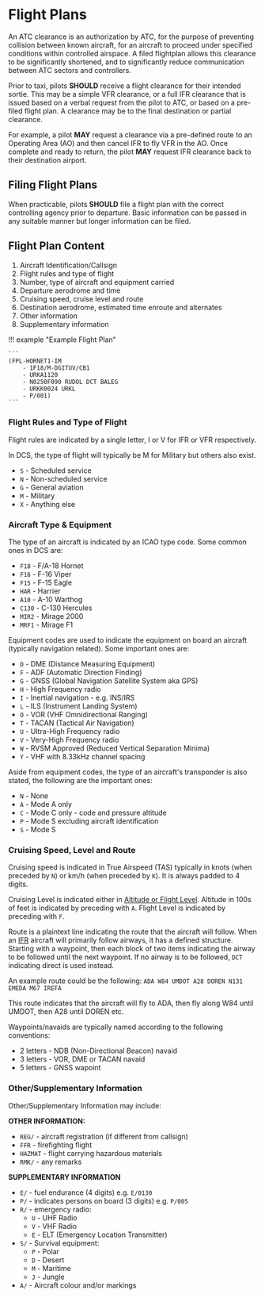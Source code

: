 # Flight Plans

An ATC clearance is an authorization by ATC, for the purpose of preventing collision between known aircraft, for an aircraft to proceed under specified conditions within controlled airspace. A filed flightplan allows this clearance to be significantly shortened, and to significantly reduce communication between ATC sectors and controllers.

Prior to taxi, pilots **SHOULD** receive a flight clearance for their intended sortie.
This may be a simple VFR clearance, or a full IFR clearance that is issued based on a verbal request from the pilot to ATC, or based on a pre-filed flight plan.
A clearance may be to the final destination or partial clearance.

For example, a pilot **MAY** request a clearance via a pre-defined route to an Operating Area (AO) and then cancel IFR to fly VFR in the AO.
Once complete and ready to return, the pilot **MAY** request IFR clearance back to their destination airport.

## Filing Flight Plans

When practicable, pilots **SHOULD** file a flight plan with the correct controlling agency prior to departure. Basic information can be passed in any suitable manner but longer information can be filed.

## Flight Plan Content

1. Aircraft Identification/Callsign
2. Flight rules and type of flight
3. Number, type of aircraft and equipment carried
4. Departure aerodrome and time
5. Cruising speed, cruise level and route
6. Destination aerodrome, estimated time enroute and alternates
7. Other information
8. Supplementary information


!!! example "Example Flight Plan"

    ```
    (FPL-HORNET1-IM
        - 1F18/M-DGITUV/CB1
        - URKA1120
        - N0250F090 RUDOL DCT BALEG
        - URKK0024 URKL
        - P/001)
    ```

### Flight Rules and Type of Flight

Flight rules are indicated by a single letter, I or V for IFR or VFR respectively.

In DCS, the type of flight will typically be M for Military but others also exist.

- `S` - Scheduled service
- `N` - Non-scheduled service
- `G` - General aviation
- `M` - Military
- `X` - Anything else

### Aircraft Type & Equipment

The type of an aircraft is indicated by an ICAO type code. Some common ones in DCS are:

- `F18` - F/A-18 Hornet
- `F16` - F-16 Viper
- `F15` - F-15 Eagle
- `HAR` - Harrier
- `A10` - A-10 Warthog
- `C130` - C-130 Hercules
- `MIR2` - Mirage 2000
- `MRF1` - Mirage F1

Equipment codes are used to indicate the equipment on board an aircraft (typically navigation related). Some important ones are:

- `D` - DME (Distance Measuring Equipment)
- `F` - ADF (Automatic Direction Finding)
- `G` - GNSS (Global Navigation Satellite System aka GPS)
- `H` - High Frequency radio
- `I` - Inertial navigation - e.g. INS/IRS
- `L` - ILS (Instrument Landing System)
- `O` - VOR (VHF Omnidirectional Ranging)
- `T` - TACAN (Tactical Air Navigation)
- `U` - Ultra-High Frequency radio
- `V` - Very-High Frequency radio
- `W` - RVSM Approved (Reduced Vertical Separation Minima)
- `Y` - VHF with 8.33kHz channel spacing

Aside from equipment codes, the type of an aircraft's transponder is also stated, the following are the important ones:

- `N` - None
- `A` - Mode A only
- `C` - Mode C only - code and pressure altitude
- `P` - Mode S excluding aircraft identification
- `S` - Mode S

### Cruising Speed, Level and Route

Cruising speed is indicated in True Airspeed (TAS) typically in knots (when preceded by `N`) or km/h (when preceded by `K`). It is always padded to 4 digits.

Cruising Level is indicated either in [Altitude or Flight Level](../general-knowledge/altimetry.md). Altitude in 100s of feet is indicated by preceding with `A`. Flight Level is indicated by preceding with `F`.

Route is a plaintext line indicating the route that the aircraft will follow. When an [IFR](../general-knowledge/flight_rules.md) aircraft will primarily follow airways, it has a defined structure. Starting with a waypoint, then each block of two items indicating the airway to be followed until the next waypoint. If no airway is to be followed, `DCT` indicating direct is used instead.

An example route could be the following: `ADA W84 UMDOT A28 DOREN N131 EMEDA M67 IREFA`

This route indicates that the aircraft will fly to ADA, then fly along W84 until UMDOT, then A28 until DOREN etc.

Waypoints/navaids are typically named according to the following conventions:

- 2 letters - NDB (Non-Directional Beacon) navaid
- 3 letters - VOR, DME or TACAN navaid
- 5 letters - GNSS wapoint

### Other/Supplementary Information

Other/Supplementary Information may include:

**OTHER INFORMATION:**

- `REG/` - aircraft registration (if different from callsign)
- `FFR` - firefighting flight
- `HAZMAT` - flight carrying hazardous materials
- `RMK/` - any remarks

**SUPPLEMENTARY INFORMATION**

- `E/` - fuel endurance (4 digits) e.g. `E/0130`
- `P/` - indicates persons on board (3 digits) e.g. `P/005`
- `R/` - emergency radio:
    - `U` - UHF Radio
    - `V` - VHF Radio
    - `E` - ELT (Emergency Location Transmitter)
- `S/` - Survival equipment:
    - `P` - Polar
    - `D` - Desert
    - `M` - Maritime
    - `J` - Jungle
- `A/` - Aircraft colour and/or markings
